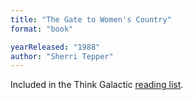 ```yaml
---
title: "The Gate to Women's Country"
format: "book"

yearReleased: "1988"
author: "Sherri Tepper"
---
```

Included in the Think Galactic <a href="http://thinkgalactic.org/reading-lists/by-author/">reading list</a>.